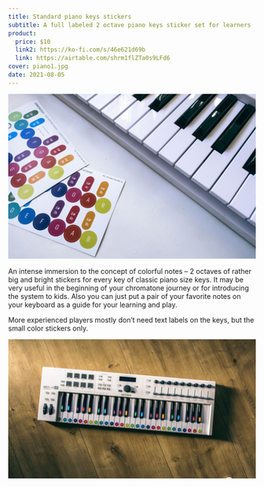 ```yaml
---
title: Standard piano keys stickers
subtitle: A full labeled 2 octave piano keys sticker set for learners
product:
  price: $10
  link2: https://ko-fi.com/s/46e621d69b
  link: https://airtable.com/shrm1flZTa0s9LFd6
cover: piano1.jpg
date: 2021-08-05
---
```


<img src="./piano3.jpg">

An intense immersion to the concept of colorful notes – 2 octaves of rather big and bright stickers for every key of classic piano size keys. It may be very useful in the beginning of your chromatone journey or for introducing the system to kids. Also you can just put a pair of your favorite notes on your keyboard as a guide for your learning and play.

More experienced players mostly don’t need text labels on the keys, but the small color stickers only.

<img src="./piano2.jpg">
